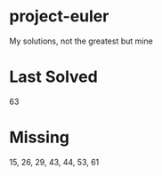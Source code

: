 # project-euler

My solutions, not the greatest but mine

# Last Solved

63

# Missing

15, 26, 29, 43, 44, 53, 61
